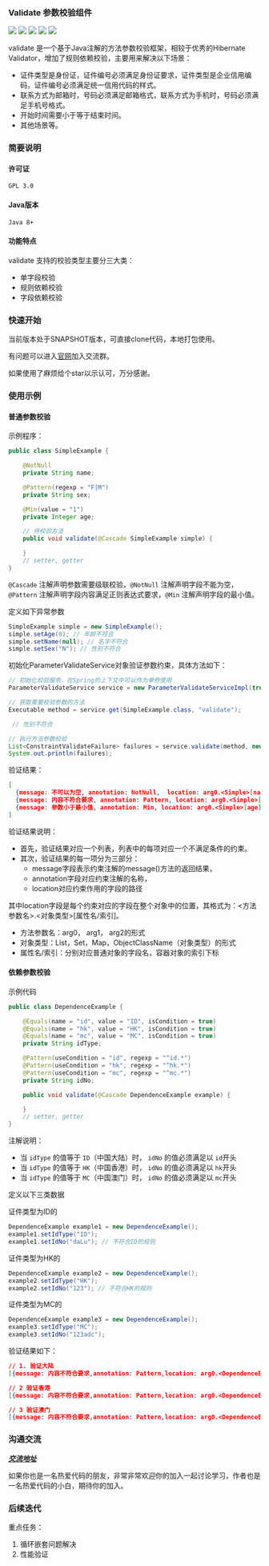 ### Validate 参数校验组件
[![](https://img.shields.io/badge/官网-DevTool-green)](http://devtoolgroup.github.io)
![](https://img.shields.io/badge/语言-Java-blue)
![](https://img.shields.io/badge/许可证-GPL-red)
![](https://img.shields.io/badge/版本-1.0_SNAPSHOT-orange)
![](https://img.shields.io/badge/代码-3.7K-green)

validate 是一个基于Java注解的方法参数校验框架，相较于优秀的Hibernate Validator，增加了规则依赖校验，主要用来解决以下场景：
* 证件类型是身份证，证件编号必须满足身份证要求，证件类型是企业信用编码，证件编号必须满足统一信用代码的样式。
* 联系方式为邮箱时，号码必须满足邮箱格式，联系方式为手机时，号码必须满足手机号格式。
* 开始时间需要小于等于结束时间。
* 其他场景等。


### 简要说明
#### 许可证
    GPL 3.0

#### Java版本
    Java 8+

#### 功能特点
validate 支持的校验类型主要分三大类：
- 单字段校验
- 规则依赖校验
- 字段依赖校验

### 快速开始
当前版本处于SNAPSHOT版本，可直接clone代码，本地打包使用。

有问题可以进入[官网](http://devtoolgroup.github.io)加入交流群。

如果使用了麻烦给个star以示认可，万分感谢。

### 使用示例
#### 普通参数校验

示例程序：

```java
public class SimpleExample {

	@NotNull
	private String name;

	@Pattern(regexp = "F|M")
	private String sex;

	@Min(value = "1")
	private Integer age;

	// 待校验方法
	public void validate(@Cascade SimpleExample simple) {

	}
	// setter, getter
}
```
`@Cascade` 注解声明参数需要级联校验，`@NotNull` 注解声明字段不能为空，`@Pattern` 注解声明字段内容满足正则表达式要求，`@Min` 注解声明字段的最小值。

定义如下异常参数
```java
SimpleExample simple = new SimpleExample();
simple.setAge(0); // 年龄不符合
simple.setName(null); // 名字不符合
simple.setSex("N"); // 性别不符合

```
初始化ParameterValidateService对象验证参数约束，具体方法如下：
```java
// 初始化校验服务，在Spring的上下文中可以作为单例使用
ParameterValidateService service = new ParameterValidateServiceImpl(true);

// 获取需要校验参数的方法
Executable method = service.get(SimpleExample.class, "validate");

 // 性别不符合

// 执行方法参数校验
List<ConstraintValidateFailure> failures = service.validate(method, new Object[]{simple});
System.out.println(failures);
```

验证结果：
```json
[
  {message: 不可以为空, annotation: NotNull,  location: arg0.<Simple>[name]},
  {message: 内容不符合要求, annotation: Pattern, location: arg0.<Simple>[sex]},
  {message: 参数小于最小值, annotation: Min, location: arg0.<Simple>[age]}
]
```

验证结果说明：

* 首先，验证结果对应一个列表，列表中的每项对应一个不满足条件的约束。
* 其次，验证结果的每一项分为三部分：
  * message字段表示约束注解的message()方法的返回结果，
  * annotation字段对应约束注解的名称，
  * location对应约束作用的字段的路径
  
其中location字段是每个约束对应的字段在整个对象中的位置，其格式为：<方法参数名>.<对象类型>[属性名/索引]。

- 方法参数名：arg0， arg1， arg2的形式
- 对象类型：List，Set，Map，ObjectClassName（对象类型）的形式
- 属性名/索引：分别对应普通对象的字段名，容器对象的索引下标

#### 依赖参数校验
示例代码
```java
public class DependenceExample {

	@Equals(name = "id", value = "ID", isCondition = true)
	@Equals(name = "hk", value = "HK", isCondition = true)
	@Equals(name = "mc", value = "MC", isCondition = true)
	private String idType;

	@Pattern(useCondition = "id", regexp = "^id.*")
	@Pattern(useCondition = "hk", regexp = "^hk.*")
	@Pattern(useCondition = "mc", regexp = "^mc.*")
	private String idNo;

	public void validate(@Cascade DependenceExample example) {

	}
	// setter, getter
}
```
注解说明：
- 当 `idType` 的值等于 `ID`（中国大陆）时， `idNo` 的值必须满足以 `id`开头
- 当 `idType` 的值等于 `HK`（中国香港）时， `idNo` 的值必须满足以 `hk`开头
- 当 `idType` 的值等于 `MC`（中国澳门）时， `idNo` 的值必须满足以 `mc`开头

定义以下三类数据

证件类型为ID的
```java
DependenceExample example1 = new DependenceExample();
example1.setIdType("ID");
example1.setIdNo("daLu"); // 不符合ID的规则
```

证件类型为HK的
```java
DependenceExample example2 = new DependenceExample();
example2.setIdType("HK");
example2.setIdNo("123"); // 不符合HK的规则
```

证件类型为MC的
```java
DependenceExample example3 = new DependenceExample();
example3.setIdType("MC");
example3.setIdNo("123adc"); 
```

验证结果如下：
 ```json
// 1. 验证大陆
[{message: 内容不符合要求,annotation: Pattern,location: arg0.<DependenceExample>[idNo]}]

// 2 验证香港
[{message: 内容不符合要求,annotation: Pattern,location: arg0.<DependenceExample>[idNo]}]

// 3 验证澳门
[{message: 内容不符合要求,annotation: Pattern,location: arg0.<DependenceExample>[idNo]}]
 
 ```

### 沟通交流
[***交流地址***](http://devtoolgroup.github.io)

如果你也是一名热爱代码的朋友，非常非常欢迎你的加入一起讨论学习，作者也是一名热爱代码的小白，期待你的加入。

### 后续迭代
重点任务：
1. 循环嵌套问题解决
2. 性能验证

